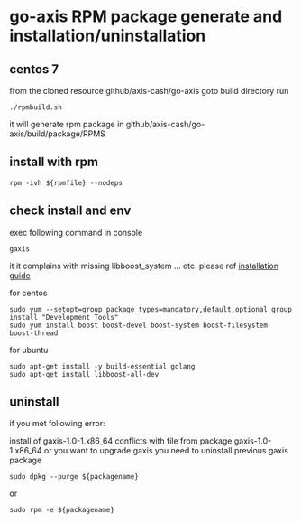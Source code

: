#  go-axis RPM package generate and installation/uninstallation

## centos 7

from the cloned resource github/axis-cash/go-axis
goto build directory
run 
```
./rpmbuild.sh
```

it will generate rpm package in github/axis-cash/go-axis/build/package/RPMS

## install with rpm
```
rpm -ivh ${rpmfile} --nodeps
```


## check install and env
exec following command in console
```
gaxis
```
it it complains with missing libboost_system ... etc.
please ref [installation guide](https://github.com/axis-cash/go-axis/wiki/Building-Axis)

for centos
```
sudo yum --setopt=group_package_types=mandatory,default,optional group install "Development Tools"
sudo yum install boost boost-devel boost-system boost-filesystem boost-thread
```
for ubuntu
```
sudo apt-get install -y build-essential golang
sudo apt-get install libboost-all-dev
```

## uninstall
if you met following error:

  install of gaxis-1.0-1.x86_64 conflicts with file from package gaxis-1.0-1.x86_64
or  you want to upgrade gaxis
you need to uninstall previous gaxis package

```
sudo dpkg --purge ${packagename}
```
or 
```
sudo rpm -e ${packagename}
```
